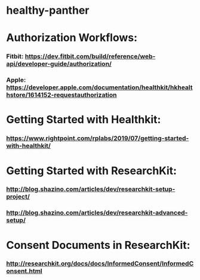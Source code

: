 # healthy-panther

# Authorization Workflows:

### Fitbit: https://dev.fitbit.com/build/reference/web-api/developer-guide/authorization/
### Apple: https://developer.apple.com/documentation/healthkit/hkhealthstore/1614152-requestauthorization

# Getting Started with Healthkit:
### https://www.rightpoint.com/rplabs/2019/07/getting-started-with-healthkit/

# Getting Started with ResearchKit:
### http://blog.shazino.com/articles/dev/researchkit-setup-project/
### http://blog.shazino.com/articles/dev/researchkit-advanced-setup/
# Consent Documents in ResearchKit:
### http://researchkit.org/docs/docs/InformedConsent/InformedConsent.html


